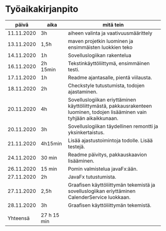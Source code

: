 # Työaikakirjanpito

päivä | aika | mitä tein
------|------|----------
11.11.2020 | 3h | aiheen valinta ja vaativuusmäärittely
13.11.2020 | 1,5h | maven projetkin luominen ja ensimmäisten luokkien teko
14.11.2020 | 1h | Sovelluslogiikan rakentelua
16.11.2020 | 2h 15min | Tekstinkäyttöliittymä, ensimmäinen testi.
17.11.2020 | 1h | Readme ajantasalle, pientä viilausta. 
18.11.2020 | 2h | Checkstyle tutustumista, todojen ajastaminen.
20.11.2020 | 4h | Sovelluslogiikan eriyttäminen käyttöliittymästä, pakkausrakenteen luominen, todojen lisääminen vain tyhjään aikaikkunaan. 
20.11.2020 | 3h | Sovelluslogiikan täydellinen remontti ja yksinkertaistus.
21.11.2020 | 4h15min | Lisää ajastustoimintoja todolle. Lisää testejä.
24.11.2020 | 30 min | Readme päivitys, pakkauskaavion lisääminen.
26.11.2020 | 15 min | Pomin valmistelua javaFx:ään.
27.11.2020 | 2h | JavaFx tutustumista.
27.11.2020 | 2,5h | Graafisen käyttöliittymän tekemistä ja sovelluslogiikan eriyttäminen CalenderService luokkaan. 
28.11.2020 | 3h | Graafisen käyttöliittymän tekemistä.
||
Yhteensä | 27 h 15 min |
